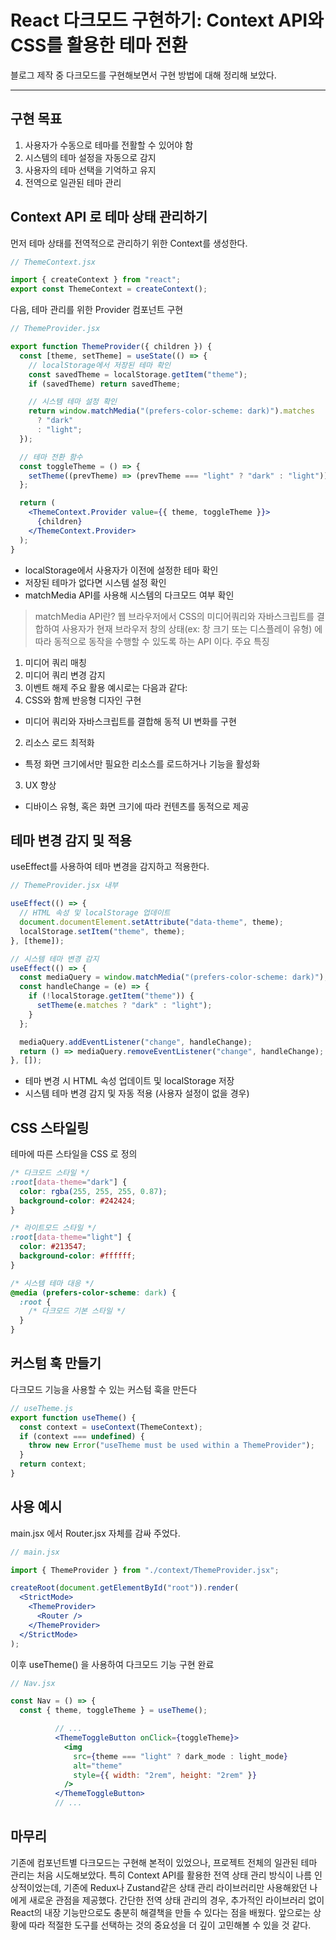 # React 다크모드 구현하기: Context API와 CSS를 활용한 테마 전환

블로그 제작 중 다크모드를 구현해보면서 구현 방법에 대해 정리해 보았다.

---

## 구현 목표

1. 사용자가 수동으로 테마를 전활할 수 있어야 함
2. 시스템의 테마 설정을 자동으로 감지
3. 사용자의 테마 선택을 기억하고 유지
4. 전역으로 일관된 테마 관리

## Context API 로 테마 상태 관리하기

먼저 테마 상태를 전역적으로 관리하기 위한 Context를 생성한다.

```jsx
// ThemeContext.jsx

import { createContext } from "react";
export const ThemeContext = createContext();
```

다음, 테마 관리를 위한 Provider 컴포넌트 구현

```jsx
// ThemeProvider.jsx

export function ThemeProvider({ children }) {
  const [theme, setTheme] = useState(() => {
    // localStorage에서 저장된 테마 확인
    const savedTheme = localStorage.getItem("theme");
    if (savedTheme) return savedTheme;

    // 시스템 테마 설정 확인
    return window.matchMedia("(prefers-color-scheme: dark)").matches
      ? "dark"
      : "light";
  });

  // 테마 전환 함수
  const toggleTheme = () => {
    setTheme((prevTheme) => (prevTheme === "light" ? "dark" : "light"));
  };

  return (
    <ThemeContext.Provider value={{ theme, toggleTheme }}>
      {children}
    </ThemeContext.Provider>
  );
}
```

- localStorage에서 사용자가 이전에 설정한 테마 확인
- 저장된 테마가 없다면 시스템 설정 확인
- matchMedia API를 사용해 시스템의 다크모드 여부 확인

> matchMedia API란?
> 웹 브라우저에서 CSS의 미디어쿼리와 자바스크립트를 결합하여 사용자가 현재 브라우저 창의 상태(ex: 창 크기 또는 디스플레이 유형) 에 따라 동적으로 동작을 수행할 수 있도록 하는 API 이다.
> 주요 특징

1. 미디어 쿼리 매칭
2. 미디어 쿼리 변경 감지
3. 이벤트 해제
   주요 활용 예시로는 다음과 같다:
4. CSS와 함께 반응형 디자인 구현

- 미디어 쿼리와 자바스크립트를 결합해 동적 UI 변화를 구현

2. 리소스 로드 최적화

- 특정 화면 크기에서만 필요한 리소스를 로드하거나 기능을 활성화

3. UX 향상

- 디바이스 유형, 혹은 화면 크기에 따라 컨텐츠를 동적으로 제공
  >

## 테마 변경 감지 및 적용

useEffect를 사용하여 테마 변경을 감지하고 적용한다.

```jsx
// ThemeProvider.jsx 내부

useEffect(() => {
  // HTML 속성 및 localStorage 업데이트
  document.documentElement.setAttribute("data-theme", theme);
  localStorage.setItem("theme", theme);
}, [theme]);

// 시스템 테마 변경 감지
useEffect(() => {
  const mediaQuery = window.matchMedia("(prefers-color-scheme: dark)");
  const handleChange = (e) => {
    if (!localStorage.getItem("theme")) {
      setTheme(e.matches ? "dark" : "light");
    }
  };

  mediaQuery.addEventListener("change", handleChange);
  return () => mediaQuery.removeEventListener("change", handleChange);
}, []);
```

- 테마 변경 시 HTML 속성 업데이트 및 localStorage 저장
- 시스템 테마 변경 감지 및 자동 적용 (사용자 설정이 없을 경우)

## CSS 스타일링

테마에 따른 스타일을 CSS 로 정의

```css
/* 다크모드 스타일 */
:root[data-theme="dark"] {
  color: rgba(255, 255, 255, 0.87);
  background-color: #242424;
}

/* 라이트모드 스타일 */
:root[data-theme="light"] {
  color: #213547;
  background-color: #ffffff;
}

/* 시스템 테마 대응 */
@media (prefers-color-scheme: dark) {
  :root {
    /* 다크모드 기본 스타일 */
  }
}
```

## 커스텀 훅 만들기

다크모드 기능을 사용할 수 있는 커스텀 훅을 만든다

```jsx
// useTheme.js
export function useTheme() {
  const context = useContext(ThemeContext);
  if (context === undefined) {
    throw new Error("useTheme must be used within a ThemeProvider");
  }
  return context;
}
```

## 사용 예시

main.jsx 에서 Router.jsx 자체를 감싸 주었다.

```jsx
// main.jsx

import { ThemeProvider } from "./context/ThemeProvider.jsx";

createRoot(document.getElementById("root")).render(
  <StrictMode>
    <ThemeProvider>
      <Router />
    </ThemeProvider>
  </StrictMode>
);
```

이후 useTheme() 을 사용하여 다크모드 기능 구현 완료

```jsx
// Nav.jsx

const Nav = () => {
  const { theme, toggleTheme } = useTheme();

          // ...
          <ThemeToggleButton onClick={toggleTheme}>
            <img
              src={theme === "light" ? dark_mode : light_mode}
              alt="theme"
              style={{ width: "2rem", height: "2rem" }}
            />
          </ThemeToggleButton>
          // ...
```

## 마무리

기존에 컴포넌트별 다크모드는 구현해 본적이 있었으나, 프로젝트 전체의 일관된 테마 관리는 처음 시도해보았다. 특히 Context API를 활용한 전역 상태 관리 방식이 나름 인상적이었는데, 기존에 Redux나 Zustand같은 상태 관리 라이브러리만 사용해왔던 나에게 새로운 관점을 제공했다. 간단한 전역 상태 관리의 경우, 추가적인 라이브러리 없이 React의 내장 기능만으로도 충분히 해결책을 만들 수 있다는 점을 배웠다. 앞으로는 상황에 따라 적절한 도구를 선택하는 것의 중요성을 더 깊이 고민해볼 수 있을 것 같다.

